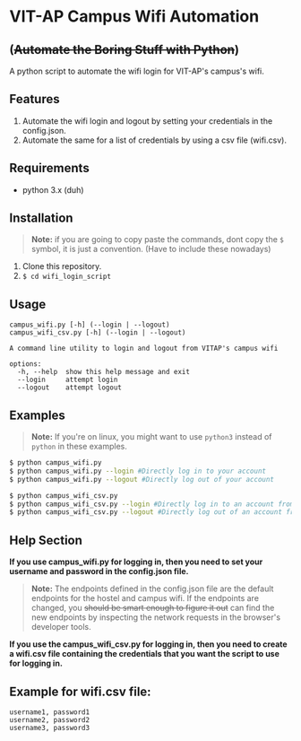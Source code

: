 # VIT-AP Campus Wifi Automation
## (~~Automate the Boring Stuff with Python~~)

A python script to automate the wifi login for VIT-AP's campus's wifi.

## Features
1. Automate the wifi login and logout by setting your credentials in the config.json.
2. Automate the same for a list of credentials by using a csv file (wifi.csv).

## Requirements
- python 3.x (duh)

## Installation

> **Note:** if you are going to copy paste the commands, dont copy the `$` symbol, it is just a convention. (Have to include these nowadays)

1. Clone this repository.
2. `$ cd wifi_login_script`

## Usage
```
campus_wifi.py [-h] (--login | --logout)
campus_wifi_csv.py [-h] (--login | --logout)

A command line utility to login and logout from VITAP's campus wifi

options:
  -h, --help  show this help message and exit
  --login     attempt login
  --logout    attempt logout
```

## Examples

> **Note:** If you're on linux, you might want to use `python3` instead of `python` in these examples.

```bash
$ python campus_wifi.py
$ python campus_wifi.py --login #Directly log in to your account
$ python campus_wifi.py --logout #Directly log out of your account

$ python campus_wifi_csv.py
$ python campus_wifi_csv.py --login #Directly log in to an account from the csv
$ python campus_wifi_csv.py --logout #Directly log out of an account from the csv
```
## Help Section
**If you use campus_wifi.py for logging in, then you need to set your username and password in the config.json file.**
> **Note:** The endpoints defined in the config.json file are the default endpoints for the hostel and campus wifi. If the endpoints are changed, you ~~should be smart enough to figure it out~~ can find the new endpoints by inspecting the network requests in the browser's developer tools.

**If you use the campus_wifi_csv.py for logging in, then you need to create a wifi.csv file containing the credentials that you want the script to use for logging in.**

## Example for wifi.csv file:
```
username1, password1
username2, password2
username3, password3
```